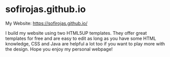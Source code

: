 # sofirojas.github.io
My Website: https://sofirojas.github.io/

I build my website using two HTML5UP templates. They offer great templates for free and are easy to edit as long as you have some HTML knowledge, CSS and Java are helpful a lot too if you want to play more with the design. Hope you enjoy my personal webpage!

